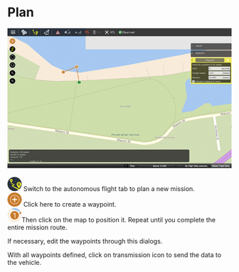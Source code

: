 # Plan

![](images/quickstart/1_2_autonomous_flight_screen.jpg)
<br>
<br>
![](1_2_ic_autonomous_flight_.png) Switch to the autonomous flight tab to plan a new mission.
<br>
![](1_2_ic_autonomous_flight_new_waypoint.png) Click here to create a waypoint.
<br>
![](1_2_ic_autonomous_flight_mao_position.png)Then click on the map to position it. Repeat until you complete the entire mission route.



If necessary, edit the waypoints through this dialogs.

With all waypoints defined, click on transmission icon to send the data to the vehicle.